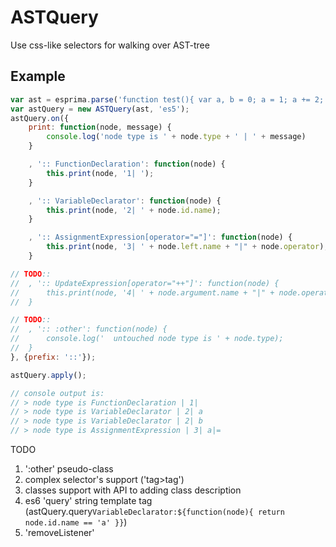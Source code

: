 # ASTQuery

Use css-like selectors for walking over AST-tree

## Example

```javascript
var ast = esprima.parse('function test(){ var a, b = 0; a = 1; a += 2; b++; b--; };test();');
var astQuery = new ASTQuery(ast, 'es5');
astQuery.on({
	print: function(node, message) {
		console.log('node type is ' + node.type + ' | ' + message)
	}

	, ':: FunctionDeclaration': function(node) {
		this.print(node, '1| ');
	}

	, ':: VariableDeclarator': function(node) {
		this.print(node, '2| ' + node.id.name);
	}

	, ':: AssignmentExpression[operator="="]': function(node) {
		this.print(node, '3| ' + node.left.name + "|" + node.operator);
	}

// TODO::
//	, ':: UpdateExpression[operator="++"]': function(node) {
//		this.print(node, '4| ' + node.argument.name + "|" + node.operator);
//	}

// TODO::
//	, ':: :other': function(node) {
//		console.log('  untouched node type is ' + node.type);
//	}
}, {prefix: '::'});

astQuery.apply();

// console output is:
// > node type is FunctionDeclaration | 1|
// > node type is VariableDeclarator | 2| a
// > node type is VariableDeclarator | 2| b
// > node type is AssignmentExpression | 3| a|=

```

TODO

1. ':other' pseudo-class
1. complex selector's support ('tag>tag')
1. classes support with API to adding class description
1. es6 'query' string template tag (astQuery.query`VariableDeclarator:${function(node){ return node.id.name == 'a' }}`)
1. 'removeListener'
